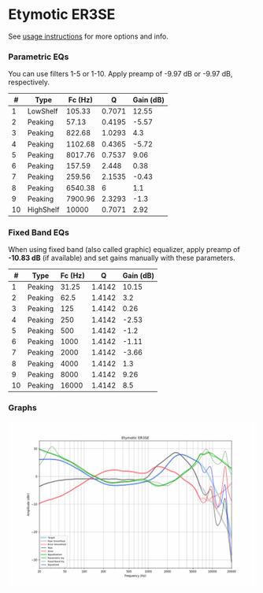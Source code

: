 # Etymotic ER3SE
See [usage instructions](https://github.com/jaakkopasanen/AutoEq#usage) for more options and info.

### Parametric EQs
You can use filters 1-5 or 1-10. Apply preamp of -9.97 dB or -9.97 dB, respectively.

|   # | Type      |   Fc (Hz) |      Q |   Gain (dB) |
|-----|-----------|-----------|--------|-------------|
|   1 | LowShelf  |    105.33 | 0.7071 |       12.55 |
|   2 | Peaking   |     57.13 | 0.4195 |       -5.57 |
|   3 | Peaking   |    822.68 | 1.0293 |        4.3  |
|   4 | Peaking   |   1102.68 | 0.4365 |       -5.72 |
|   5 | Peaking   |   8017.76 | 0.7537 |        9.06 |
|   6 | Peaking   |    157.59 | 2.448  |        0.38 |
|   7 | Peaking   |    259.56 | 2.1535 |       -0.43 |
|   8 | Peaking   |   6540.38 | 6      |        1.1  |
|   9 | Peaking   |   7900.96 | 2.3293 |       -1.3  |
|  10 | HighShelf |  10000    | 0.7071 |        2.92 |

### Fixed Band EQs
When using fixed band (also called graphic) equalizer, apply preamp of **-10.83 dB** (if available) and set gains manually with these parameters.

|   # | Type    |   Fc (Hz) |      Q |   Gain (dB) |
|-----|---------|-----------|--------|-------------|
|   1 | Peaking |     31.25 | 1.4142 |       10.15 |
|   2 | Peaking |     62.5  | 1.4142 |        3.2  |
|   3 | Peaking |    125    | 1.4142 |        0.26 |
|   4 | Peaking |    250    | 1.4142 |       -2.53 |
|   5 | Peaking |    500    | 1.4142 |       -1.2  |
|   6 | Peaking |   1000    | 1.4142 |       -1.11 |
|   7 | Peaking |   2000    | 1.4142 |       -3.66 |
|   8 | Peaking |   4000    | 1.4142 |        1.3  |
|   9 | Peaking |   8000    | 1.4142 |        9.26 |
|  10 | Peaking |  16000    | 1.4142 |        8.5  |

### Graphs
![](./Etymotic%20ER3SE.png)
